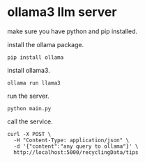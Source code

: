 # ollama3 llm server

make sure you have python and pip installed.

install the ollama package.
```
pip install ollama
```

install ollama3.
```
ollama run llama3
```

run the server.
```
python main.py
```

call the service.
```
curl -X POST \
  -H "Content-Type: application/json" \
  -d '{"content":"any query to ollama"}' \
  http://localhost:5000/recyclingData/tips

```